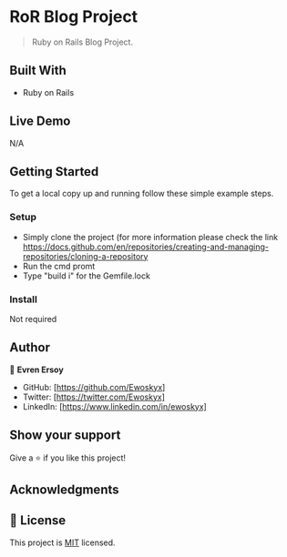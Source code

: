 # RoR Blog Project

> Ruby on Rails Blog Project.


## Built With

- Ruby on Rails

## Live Demo

N/A

## Getting Started

To get a local copy up and running follow these simple example steps.

### Setup

- Simply clone the project (for more information please check the link https://docs.github.com/en/repositories/creating-and-managing-repositories/cloning-a-repository
- Run the cmd promt
- Type "build i" for the Gemfile.lock

### Install

Not required

## Author

👤 **Evren Ersoy**

- GitHub: [https://github.com/Ewoskyx]
- Twitter: [https://twitter.com/Ewoskyx]
- LinkedIn: [https://www.linkedin.com/in/ewoskyx]

## Show your support

Give a ⭐️ if you like this project!

## Acknowledgments

## 📝 License

This project is [MIT](./MIT.md) licensed.
